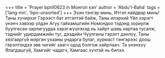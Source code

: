 +++
title = 'Prayer bpn10623 in Монгол хэл'
author = 'Abdu'l-Bahá'
tags = ['lang-mn', 'bpn-unsorted']
+++
Эзэн тэнгэр минь, Итгэл найдвар минь!  Таны хүчирхэг Гэрээст бат итгэлтэй байж, Таны илэрхий Үйл хэрэгт үнэнч хэвээр үлдэн Агуу гайхамшгийн Номондоо тэдэнд зориулж буулгасан зарлигуудаа хэрэгжүүлэхэд нь хайрт шавь нартаа тусалж, тэднийг удирдамжийн туг, дээдийн Чуулганы гэрэлт дэнлүү, Таны хязгааргүй мэргэн ухааны ундарга булаг, хурмаст тэнгэрээс доош гэрэлтэхдээ зөв чигийг заагч одод болгож хайрлаач.  Та үнэнхүү Ялагдашгүй, Хамгийг чадагч, Хамгаас хүчтэй нь билээ.
